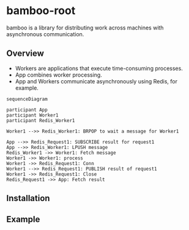 # bamboo-root

bamboo is a library for distributing work across machines with asynchronous communication.


## Overview

* Workers are applications that execute time-consuming processes.
* App combines worker processing.
* App and Workers communicate asynchronously using Redis, for example.


```mermaid
sequenceDiagram

participant App
participant Worker1
participant Redis_Worker1

Worker1 -->> Redis_Worker1: BRPOP to wait a message for Worker1

App -->> Redis_Request1: SUBSCRIBE result for request1
App -->> Redis_Worker1: LPUSH message
Redis_Worker1 ->> Worker1: Fetch message
Worker1 ->> Worker1: process
Worker1 ->> Redis_Request1: Conn
Worker1 -->> Redis_Request1: PUBLISH result of request1
Worker1 ->> Redis_Request1: Close
Redis_Request1 ->> App: Fetch result
```


## Installation

## Example
